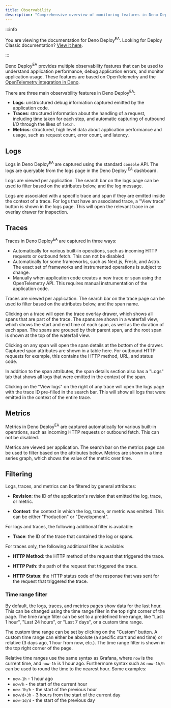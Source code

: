 ```yaml
---
title: Observability
description: "Comprehensive overview of monitoring features in Deno Deploy Early Access, including logs, traces, metrics, and filtering options."
---
```


:::info

You are viewing the documentation for Deno Deploy<sup>EA</sup>. Looking for
Deploy Classic documentation? [View it here](/deploy/).

:::

Deno Deploy<sup>EA</sup> provides multiple observability features that can be
used to understand application performance, debug application errors, and
monitor application usage. These features are based on OpenTelemetry and the
[OpenTelemetry integration in Deno](/runtime/fundamentals/open_telemetry/).

There are three main observability features in Deno Deploy<sup>EA</sup>:

- **Logs**: unstructured debug information captured emitted by the application
  code.
- **Traces**: structured information about the handling of a request, including
  time taken for each step, and automatic capturing of outbound I/O through the
  likes of `fetch`.
- **Metrics**: structured, high level data about application performance and
  usage, such as request count, error count, and latency.

## Logs

Logs in Deno Deploy<sup>EA</sup> are captured using the standard `console` API.
The logs are queryable from the logs page in the Deno Deploy
<sup>EA</sup> dashboard.

Logs are viewed per application. The search bar on the logs page can be used to
filter based on the attributes below, and the log message.

Logs are associated with a specific trace and span if they are emitted inside
the context of a trace. For logs that have an associated trace, a "View trace"
button is shown in the logs page. This will open the relevant trace in an
overlay drawer for inspection.

## Traces

Traces in Deno Deploy<sup>EA</sup> are captured in three ways:

- Automatically for various built-in operations, such as incoming HTTP requests
  or outbound fetch. This can not be disabled.
- Automatically for some frameworks, such as Next.js, Fresh, and Astro. The
  exact set of frameworks and instrumented operations is subject to change.
- Manually when application code creates a new trace or span using the
  OpenTelemetry API. This requires manual instrumentation of the application
  code.

Traces are viewed per application. The search bar on the trace page can be used
to filter based on the attributes below, and the span name.

Clicking on a trace will open the trace overlay drawer, which shows all spans
that are part of the trace. The spans are shown in a waterfall view, which shows
the start and end time of each span, as well as the duration of each span. The
spans are grouped by their parent span, and the root span is shown at the top of
the waterfall view.

Clicking on any span will open the span details at the bottom of the drawer.
Captured span attributes are shown in a table here. For outbound HTTP requests
for example, this contains the HTTP method, URL, and status code.

In addition to the span attributes, the span details section also has a "Logs"
tab that shows all logs that were emitted in the context of the span.

Clicking on the "View logs" on the right of any trace will open the logs page
with the trace ID pre-filled in the search bar. This will show all logs that
were emitted in the context of the entire trace.

## Metrics

Metrics in Deno Deploy<sup>EA</sup> are captured automatically for various
built-in operations, such as incoming HTTP requests or outbound fetch. This can
not be disabled.

Metrics are viewed per application. The search bar on the metrics page can be
used to filter based on the attributes below. Metrics are shown in a time series
graph, which shows the value of the metric over time.

## Filtering

Logs, traces, and metrics can be filtered by general attributes:

- **Revision**: the ID of the application's revision that emitted the log,
  trace, or metric.

- **Context**: the context in which the log, trace, or metric was emitted. This
  can be either "Production" or "Development".

For logs and traces, the following additional filter is available:

- **Trace**: the ID of the trace that contained the log or spans.

For traces only, the following additional filter is available:

- **HTTP Method**: the HTTP method of the request that triggered the trace.

- **HTTP Path**: the path of the request that triggered the trace.

- **HTTP Status**: the HTTP status code of the response that was sent for the
  request that triggered the trace.

### Time range filter

By default, the logs, traces, and metrics pages show data for the last hour.
This can be changed using the time range filter in the top right corner of the
page. The time range filter can be set to a predefined time range, like "Last 1
hour", "Last 24 hours", or "Last 7 days", or a custom time range.

The custom time range can be set by clicking on the "Custom" button. A custom
time range can either be absolute (a specific start and end time) or relative (3
days ago, 1 hour from now, etc.). The time range filter is shown in the top
right corner of the page.

Relative time ranges use the same syntax as Grafana, where `now` is the current
time, and `now-1h` is 1 hour ago. Furthermore syntax such as `now-1h/h` can be
used to round the time to the nearest hour. Some examples:

- `now-1h` - 1 hour ago
- `now/h` - the start of the current hour
- `now-1h/h` - the start of the previous hour
- `now/d+3h` - 3 hours from the start of the current day
- `now-1d/d` - the start of the previous day
